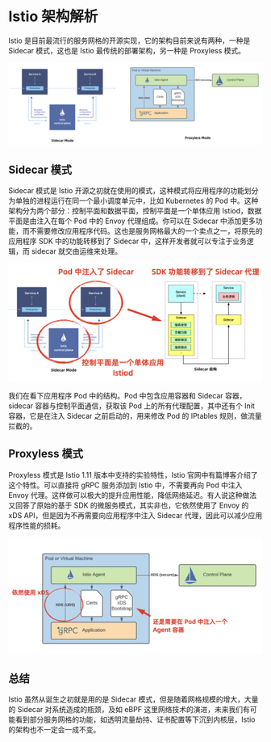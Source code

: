 # Istio 架构解析

Istio 是目前最流行的服务网格的开源实现，它的架构目前来说有两种，一种是 Sidecar 模式，这也是 Istio 最传统的部署架构，另一种是 Proxyless 模式。

![Istio 的部署架构](../images/istio-models.png)

## Sidecar 模式

Sidecar 模式是 Istio 开源之初就在使用的模式，这种模式将应用程序的功能划分为单独的进程运行在同一个最小调度单元中，比如 Kubernetes 的 Pod 中。这种架构分为两个部分：控制平面和数据平面，控制平面是一个单体应用 Istiod，数据平面是由注入在每个 Pod 中的 Envoy 代理组成。你可以在 Sidecar 中添加更多功能，而不需要修改应用程序代码。这也是服务网格最大的一个卖点之一，将原先的应用程序 SDK 中的功能转移到了 Sidecar 中，这样开发者就可以专注于业务逻辑，而 sidecar 就交由运维来处理。

![Sidecar 模式](../images/sidecar-mode.png)

我们在看下应用程序 Pod 中的结构。Pod 中包含应用容器和 Sidecar 容器，sidecar 容器与控制平面通信，获取该 Pod 上的所有代理配置，其中还有个 Init 容器，它是在注入 Sidecar 之前启动的，用来修改 Pod 的 IPtables 规则，做流量拦截的。

## Proxyless 模式

Proxyless 模式是 Istio 1.11 版本中支持的实验特性，Istio 官网中有篇博客介绍了这个特性。可以直接将 gRPC 服务添加到 Istio 中，不需要再向 Pod 中注入 Envoy 代理。这样做可以极大的提升应用性能，降低网络延迟。有人说这种做法又回答了原始的基于 SDK 的微服务模式，其实非也，它依然使用了 Envoy 的 xDS API，但是因为不再需要向应用程序中注入 Sidecar 代理，因此可以减少应用程序性能的损耗。

![Proxyless 模式](../images/proxyless-mode.png)

## 总结

Istio 虽然从诞生之初就是用的是 Sidecar 模式，但是随着网格规模的增大，大量的 Sidecar 对系统造成的瓶颈，及如 eBPF 这里网络技术的演进，未来我们有可能看到部分服务网格的功能，如透明流量劫持、证书配置等下沉到内核层，Istio 的架构也不一定会一成不变。
